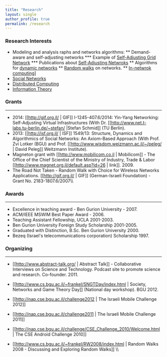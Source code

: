 ```yaml
---
title: "Research"
layout: single 
author_profile: true
permalink: /research
---
```


### Research Interests

* Modeling and analysis raphs and networks algorithms:
** Demand-aware and  self-adjusting networks 
  *** Example of [Self-Adjusting Grid Network](/Self-AdjustingGridNetworks)
  *** Publications about [Self-Adjusting Netwroks](/publications/#self-adjusting-netwroks)
** Algorithms for [dynamic networks](/publications/#self-adjusting-netwroks)
** [Random walks](/publications/#random-walks) on networks.
** [In-netwrok computing](/publications#in-netwrok-computing)]
* [Social Networks](/SocialNetworksAxioms)
* [Distributed Computing](/publications#distributed-computing)
* [Information Theory](/publications#information-theory)


### Grants
----
*  2014: [[http://gif.org.il/ | GIF]] I-1245-407.6/2014: Yin-Yang Networking: Self-Adjusting Virtual Infrastructures (With Dr. [[http://www.net.t-labs.tu-berlin.de/~stefan/ |Stefan Schmid]] (TU Berlin).
*  2013: [[http://isf.org.il/ | ISF]] 1549/13: Structure, Dynamics and Algorithmics of Social Networks: An Axiom-Based Approach (With Prof. Zvi Lotker (BGU) and Prof. [[http://www.wisdom.weizmann.ac.il/~/peleg/ | David Peleg]] Weitzmann Institute).
* Magneton grant with [[http://www.mobilicom.co.il | Mobilicom]] - The Office of the Chief Scientist of the Ministry of Industry, Trade & Labor [[http://www.magnet.org.il/default.asp?id=26 | link]]. 2009.
* The Road Not Taken - Random Walk with Choice for Wireless Networks Applications. [[http://gif.org.il/ | GIF]] (German-Israeli Foundation) - Grant No. 2183-1807.6/2007\\\


### Awards
----
* Excellence in teaching award - Ben Gurion University - 2007.
* ACM/IEEE MSWIM Best Paper Award - 2006.
* Teaching Assistant Fellowship, UCLA 2001-2003.
* Ben Gurion University Foreign Study Scholarship 2001-2005.
* Graduated with Distinction, B.Sc. Ben Gurion University 2000.
* Bezeq (Israel's telecommunications corporation) Scholarship 1997.

### Organizing 
----
* [[http://www.abstract-talk.org/ | Abstract Talk]] - Collaborative Interviews on Science and Technology. Podcast site to promote science and research. Co-founder. 2011.
* [[http://www.cs.bgu.ac.il/~frankel/SNGTDay/index.html | Society, Networks and Game Theory Day]] (National day workshop). BGU 2012.

* [[http://nap.cse.bgu.ac.il/challenge2012 | The Israeli Mobile Challenge 2012]]
* [[http://nap.cse.bgu.ac.il/challenge2011 | The Israeli Mobile Challenge 2011]]
* [[http://nap.cse.bgu.ac.il/challenge/CSE_Challenge_2010/Welcome.html | The CSE Android Challenge 2010]]
* [[http://www.cs.bgu.ac.il/~frankel/RW2008/index.html |  Random Walks 2008 - Discussing and Exploring Random Walks]] \\\

